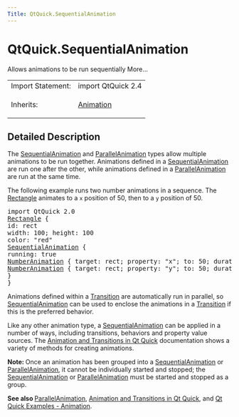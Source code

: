 ```yaml
---
Title: QtQuick.SequentialAnimation
---
```


# QtQuick.SequentialAnimation

<span class="subtitle"></span>
<!-- $$$SequentialAnimation-brief -->
<p>Allows animations to be run sequentially More...</p>
<!-- @@@SequentialAnimation -->
<table class="alignedsummary">
<tr><td class="memItemLeft rightAlign topAlign"> Import Statement:</td><td class="memItemRight bottomAlign"> import QtQuick 2.4</td></tr><tr><td class="memItemLeft rightAlign topAlign"> Inherits:</td><td class="memItemRight bottomAlign"> <p><a href="QtQuick.Animation.md">Animation</a></p>
</td></tr></table><ul>
</ul>
<!-- $$$SequentialAnimation-description -->
<h2 id="details">Detailed Description</h2>
</p>
<p>The <a href="index.html">SequentialAnimation</a> and <a href="QtQuick.ParallelAnimation.md">ParallelAnimation</a> types allow multiple animations to be run together. Animations defined in a <a href="index.html">SequentialAnimation</a> are run one after the other, while animations defined in a <a href="QtQuick.ParallelAnimation.md">ParallelAnimation</a> are run at the same time.</p>
<p>The following example runs two number animations in a sequence. The <a href="QtQuick.Rectangle.md">Rectangle</a> animates to a <code>x</code> position of 50, then to a <code>y</code> position of 50.</p>
<pre class="qml">import QtQuick 2.0
<span class="type"><a href="QtQuick.Rectangle.md">Rectangle</a></span> {
<span class="name">id</span>: <span class="name">rect</span>
<span class="name">width</span>: <span class="number">100</span>; <span class="name">height</span>: <span class="number">100</span>
<span class="name">color</span>: <span class="string">&quot;red&quot;</span>
<span class="type"><a href="index.html">SequentialAnimation</a></span> {
<span class="name">running</span>: <span class="number">true</span>
<span class="type"><a href="QtQuick.NumberAnimation.md">NumberAnimation</a></span> { <span class="name">target</span>: <span class="name">rect</span>; <span class="name">property</span>: <span class="string">&quot;x&quot;</span>; <span class="name">to</span>: <span class="number">50</span>; <span class="name">duration</span>: <span class="number">1000</span> }
<span class="type"><a href="QtQuick.NumberAnimation.md">NumberAnimation</a></span> { <span class="name">target</span>: <span class="name">rect</span>; <span class="name">property</span>: <span class="string">&quot;y&quot;</span>; <span class="name">to</span>: <span class="number">50</span>; <span class="name">duration</span>: <span class="number">1000</span> }
}
}</pre>
<p>Animations defined within a <a href="QtQuick.qmlexampletoggleswitch.md#transition">Transition</a> are automatically run in parallel, so <a href="index.html">SequentialAnimation</a> can be used to enclose the animations in a <a href="QtQuick.qmlexampletoggleswitch.md#transition">Transition</a> if this is the preferred behavior.</p>
<p>Like any other animation type, a <a href="index.html">SequentialAnimation</a> can be applied in a number of ways, including transitions, behaviors and property value sources. The <a href="QtQuick.qtquick-statesanimations-animations.md">Animation and Transitions in Qt Quick</a> documentation shows a variety of methods for creating animations.</p>
<p><b>Note: </b>Once an animation has been grouped into a <a href="index.html">SequentialAnimation</a> or <a href="QtQuick.ParallelAnimation.md">ParallelAnimation</a>, it cannot be individually started and stopped; the <a href="index.html">SequentialAnimation</a> or <a href="QtQuick.ParallelAnimation.md">ParallelAnimation</a> must be started and stopped as a group.</p><p><b>See also </b><a href="QtQuick.ParallelAnimation.md">ParallelAnimation</a>, <a href="QtQuick.qtquick-statesanimations-animations.md">Animation and Transitions in Qt Quick</a>, and <a href="QtQuick.animation/">Qt Quick Examples - Animation</a>.</p>
<!-- @@@SequentialAnimation -->
